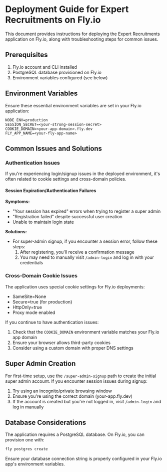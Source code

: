 # Deployment Guide for Expert Recruitments on Fly.io

This document provides instructions for deploying the Expert Recruitments application on Fly.io, along with troubleshooting steps for common issues.

## Prerequisites

1. Fly.io account and CLI installed
2. PostgreSQL database provisioned on Fly.io
3. Environment variables configured (see below)

## Environment Variables

Ensure these essential environment variables are set in your Fly.io application:

```
NODE_ENV=production
SESSION_SECRET=<your-strong-session-secret>
COOKIE_DOMAIN=<your-app-domain>.fly.dev
FLY_APP_NAME=<your-fly-app-name>
```

## Common Issues and Solutions

### Authentication Issues

If you're experiencing login/signup issues in the deployed environment, it's often related to cookie settings and cross-domain policies.

#### Session Expiration/Authentication Failures

**Symptoms:**
- "Your session has expired" errors when trying to register a super admin
- "Registration failed" despite successful user creation
- Unable to maintain login state

**Solutions:**
- For super-admin signup, if you encounter a session error, follow these steps:
  1. After registering, you'll receive a confirmation message
  2. You may need to manually visit `/admin-login` and log in with your credentials

### Cross-Domain Cookie Issues

The application uses special cookie settings for Fly.io deployments:
- SameSite=None
- Secure=true (for production)
- HttpOnly=true
- Proxy mode enabled

If you continue to have authentication issues:

1. Check that the `COOKIE_DOMAIN` environment variable matches your Fly.io app domain
2. Ensure your browser allows third-party cookies
3. Consider using a custom domain with proper DNS settings

## Super Admin Creation

For first-time setup, use the `/super-admin-signup` path to create the initial super admin account. If you encounter session issues during signup:

1. Try using an incognito/private browsing window
2. Ensure you're using the correct domain (your-app.fly.dev)
3. If the account is created but you're not logged in, visit `/admin-login` and log in manually

## Database Considerations

The application requires a PostgreSQL database. On Fly.io, you can provision one with:

```bash
fly postgres create
```

Ensure your database connection string is properly configured in your Fly.io app's environment variables.
